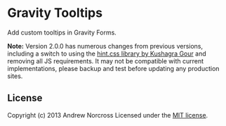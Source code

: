 Gravity Tooltips
================

Add custom tooltips in Gravity Forms.

**Note:** Version 2.0.0 has numerous changes from previous versions, including a switch to using the [hint.css library by Kushagra Gour](http://kushagragour.in/lab/hint/ "hint.css library by Kushagra Gour") and removing all JS requirements. It may not be compatible with current implementations, please backup and test before updating any production sites.


## License
Copyright (c) 2013 Andrew Norcross
Licensed under the [MIT license](http://opensource.org/licenses/MIT).
